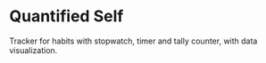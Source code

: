 # Quantified Self
Tracker for habits with stopwatch, timer and tally counter, with data visualization.
